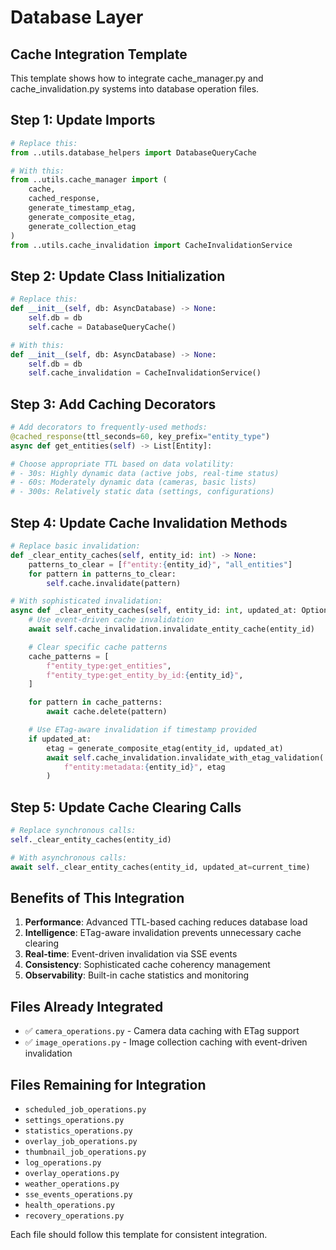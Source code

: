 # Database Layer

## Cache Integration Template

This template shows how to integrate cache_manager.py and cache_invalidation.py
systems into database operation files.

## Step 1: Update Imports

```python
# Replace this:
from ..utils.database_helpers import DatabaseQueryCache

# With this:
from ..utils.cache_manager import (
    cache,
    cached_response,
    generate_timestamp_etag,
    generate_composite_etag,
    generate_collection_etag
)
from ..utils.cache_invalidation import CacheInvalidationService
```

## Step 2: Update Class Initialization

```python
# Replace this:
def __init__(self, db: AsyncDatabase) -> None:
    self.db = db
    self.cache = DatabaseQueryCache()

# With this:
def __init__(self, db: AsyncDatabase) -> None:
    self.db = db
    self.cache_invalidation = CacheInvalidationService()
```

## Step 3: Add Caching Decorators

```python
# Add decorators to frequently-used methods:
@cached_response(ttl_seconds=60, key_prefix="entity_type")
async def get_entities(self) -> List[Entity]:

# Choose appropriate TTL based on data volatility:
# - 30s: Highly dynamic data (active jobs, real-time status)
# - 60s: Moderately dynamic data (cameras, basic lists)
# - 300s: Relatively static data (settings, configurations)
```

## Step 4: Update Cache Invalidation Methods

```python
# Replace basic invalidation:
def _clear_entity_caches(self, entity_id: int) -> None:
    patterns_to_clear = [f"entity:{entity_id}", "all_entities"]
    for pattern in patterns_to_clear:
        self.cache.invalidate(pattern)

# With sophisticated invalidation:
async def _clear_entity_caches(self, entity_id: int, updated_at: Optional[datetime] = None) -> None:
    # Use event-driven cache invalidation
    await self.cache_invalidation.invalidate_entity_cache(entity_id)

    # Clear specific cache patterns
    cache_patterns = [
        f"entity_type:get_entities",
        f"entity_type:get_entity_by_id:{entity_id}",
    ]

    for pattern in cache_patterns:
        await cache.delete(pattern)

    # Use ETag-aware invalidation if timestamp provided
    if updated_at:
        etag = generate_composite_etag(entity_id, updated_at)
        await self.cache_invalidation.invalidate_with_etag_validation(
            f"entity:metadata:{entity_id}", etag
        )
```

## Step 5: Update Cache Clearing Calls

```python
# Replace synchronous calls:
self._clear_entity_caches(entity_id)

# With asynchronous calls:
await self._clear_entity_caches(entity_id, updated_at=current_time)
```

## Benefits of This Integration

1. **Performance**: Advanced TTL-based caching reduces database load
2. **Intelligence**: ETag-aware invalidation prevents unnecessary cache clearing
3. **Real-time**: Event-driven invalidation via SSE events
4. **Consistency**: Sophisticated cache coherency management
5. **Observability**: Built-in cache statistics and monitoring

## Files Already Integrated

- ✅ `camera_operations.py` - Camera data caching with ETag support
- ✅ `image_operations.py` - Image collection caching with event-driven
  invalidation

## Files Remaining for Integration

- `scheduled_job_operations.py`
- `settings_operations.py`
- `statistics_operations.py`
- `overlay_job_operations.py`
- `thumbnail_job_operations.py`
- `log_operations.py`
- `overlay_operations.py`
- `weather_operations.py`
- `sse_events_operations.py`
- `health_operations.py`
- `recovery_operations.py`

Each file should follow this template for consistent integration.

